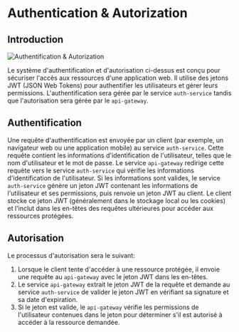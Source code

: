 # Authentication & Autorization 

## Introduction

![Authentification & Autorization](images/auth_architecture.jpg)

Le système d'authentification et d'autorisation ci-dessus est conçu 
pour sécuriser l'accès aux ressources d'une application web. 
Il utilise des jetons JWT (JSON Web Tokens) pour authentifier les utilisateurs et gérer leurs permissions.
L'authentification sera gérée par le service `auth-service` 
tandis que l'autorisation sera gérée par le `api-gateway`.

## Authentification

Une requête d'authentification est envoyée par un client 
(par exemple, un navigateur web ou une application mobile) au service `auth-service`. 
Cette requête contient les informations d'identification de l'utilisateur, 
telles que le nom d'utilisateur et le mot de passe.
Le service ``api-gateway`` redirige cette requête vers le service `auth-service` 
qui vérifie les informations d'identification de l'utilisateur. 
Si les informations sont valides, le service `auth-service` génère un jeton JWT 
contenant les informations de l'utilisateur et ses permissions, puis renvoie un jeton JWT au client.
Le client stocke ce jeton JWT (généralement dans le stockage local ou les cookies) 
et l'inclut dans les en-têtes des requêtes ultérieures pour accéder aux ressources protégées.

## Autorisation

Le processus d'autorisation sera le suivant:
1. Lorsque le client tente d'accéder à une ressource protégée, 
il envoie une requête au `api-gateway` avec le jeton JWT dans les en-têtes.
2. Le service `api-gateway` extrait le jeton JWT de la requête 
et demande au service `auth-service` de valider le jeton JWT en vérifiant sa signature et sa date d'expiration. 
3. Si le jeton est valide, le `api-gateway` vérifie les permissions de l'utilisateur contenues 
dans le jeton pour déterminer s'il est autorisé à accéder à la ressource demandée.

